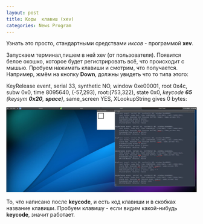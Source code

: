 ```yaml
---
layout: post
title: Коды  клавиш (xev)
categories: News Program
---
```


Узнать это просто, стандартными средствами *иксов* - программой **xev**.

 Запускаем терминал,пишем в ней xev (от пользователя). Появится белое окошко, которое будет 
  регистрировать всё, что происходит с мышью. Пробуем нажимать клавиши и смотрим, что получается.
 Например, жмём на кнопку **Down**, должны увидеть что то типа этого:

 KeyRelease event, serial 33, synthetic NO, window 0xe00001, root 0x4c, subw 0x0, time 8095640, 
  (-57,293), root:(753,322), state 0x0, *keycode **65** (keysym **0x20**, **space**)*, 
 same_screen YES, XLookupString gives 0 bytes:

![](/image/xev.jpg)

 То, что написано после **keycode**, и есть код клавиши и в скобках название клавиши. Пробуем 
 клавишу - 
 если видим какой-нибудь 
 **keycode**, значит работает.